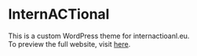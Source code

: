 # InternACTional

This is a custom WordPress theme for internactioanl.eu.  
To preview the full website, visit [here](http://internactional.rimanteraz.com/).
